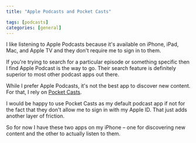 ```yaml
---
title: "Apple Podcasts and Pocket Casts"

tags: [podcasts]
categories: [general]
---
```


I like listening to Apple Podcasts because it's available on iPhone, iPad, Mac, and Apple TV and they don't require me to sign in to them.

If you're trying to search for a particular episode or something specific then I find Apple Podcast is the way to go. Their search feature is definitely superior to most other podcast apps out there.

While I prefer Apple Podcasts, it's not the best app to discover new content. For that, I rely on [Pocket Casts](https://www.pocketcasts.com/).

I would be happy to use Pocket Casts as my default podcast app if not for the fact that they don't allow me to sign in with my Apple ID. That just adds another layer of friction.

So for now I have these two apps on my iPhone – one for discovering new content and the other to actually listen to them.

